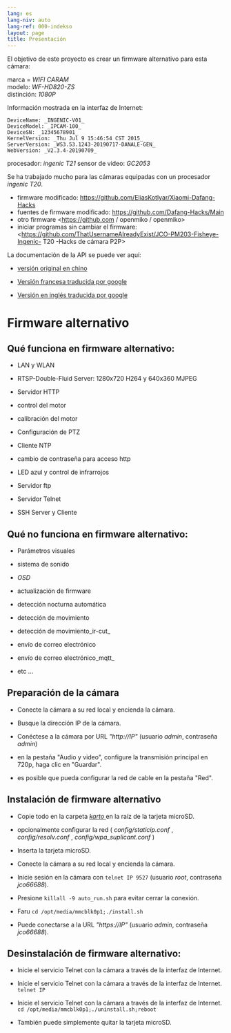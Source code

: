 ```yaml
---
lang: es
lang-niv: auto
lang-ref: 000-indekso
layout: page
title: Presentación
---
```


El objetivo de este proyecto es crear un firmware alternativo para esta cámara:

marca = _WIFI CARAM_  
modelo: _WF-HD820-ZS_  
distinción: _1080P_

Información mostrada en la interfaz de Internet:
```
DeviceName: _INGENIC-V01_
DeviceModel: _IPCAM-100_
DeviceSN: _12345678901_
KernelVersion: _Thu Jul 9 15:46:54 CST 2015_
ServerVersion: _WS3.53.1243-20190717-DANALE-GEN_
WebVersion: _V2.3.4-20190709_
```

procesador: _ingenic T21_
sensor de video: _GC2053_

Se ha trabajado mucho para las cámaras equipadas con un procesador _ingenic T20_.
* firmware modificado: <https://github.com/EliasKotlyar/Xiaomi-Dafang-Hacks>
* fuentes de firmware modificado: <https://github.com/Dafang-Hacks/Main>
* otro firmware <https://github.com / openmiko / openmiko>
* iniciar programas sin cambiar el firmware: <https://github.com/ThatUsernameAlreadyExist/JCO-PM203-Fisheye-Ingenic- T20 -Hacks de cámara P2P>

La documentación de la API se puede ver aquí:  
* [versión original en chino](../zh/includes.zh/html/)


* [Versión francesa traducida por google](../fr/includes.fr/html/)


* [Versión en inglés traducida por google](../en/includes.en/html/)



# Firmware alternativo

## Qué funciona en firmware alternativo:

* LAN y WLAN


* RTSP-Double-Fluid Server: 1280x720 H264 y 640x360 MJPEG


* Servidor HTTP


* control del motor


* calibración del motor


* Configuración de PTZ


* Cliente NTP


* cambio de contraseña para acceso http


* LED azul y control de infrarrojos


* Servidor ftp


* Servidor Telnet


* SSH Server y Cliente



## Qué no funciona en firmware alternativo:

* Parámetros visuales


* sistema de sonido


* _OSD_


* actualización de firmware


* detección nocturna automática


* detección de movimiento


* detección de movimiento_ir-cut_


* envío de correo electrónico


* envío de correo electrónico_mqtt_


* etc ...



## Preparación de la cámara

* Conecte la cámara a su red local y encienda la cámara.


* Busque la dirección IP de la cámara.


* Conéctese a la cámara por URL _"http://IP"_ (usuario _admin_, contraseña _admin_)


* en la pestaña "Audio y video", configure la transmisión principal en 720p, haga clic en "Guardar".


* es posible que pueda configurar la red de cable en la pestaña "Red".



## Instalación de firmware alternativo

* Copie todo en la carpeta [ _karto_ ](https://github.com/jmichault/ipcam-100/tree/master/karto) en la raíz de la tarjeta microSD.


* opcionalmente configurar la red ( _config/staticip.conf_ , _config/resolv.conf_ , _config/wpa_suplicant.conf_ )


* Inserta la tarjeta microSD.


* Conecte la cámara a su red local y encienda la cámara.


* Inicie sesión en la cámara con `telnet IP 9527` (usuario _root_, contraseña _jco66688_).


* Presione `killall -9 auto_run.sh` para evitar cerrar la conexión.


* Faru `cd /opt/media/mmcblk0p1;./install.sh`


* Puede conectarse a la URL _"https://IP"_ (usuario _admin_, contraseña _jco66688_).



## Desinstalación de firmware alternativo:

* Inicie el servicio Telnet con la cámara a través de la interfaz de Internet.


* Inicie el servicio Telnet con la cámara a través de la interfaz de Internet. `telnet IP` 


* Inicie el servicio Telnet con la cámara a través de la interfaz de Internet. `cd /opt/media/mmcblk0p1;./uninstall.sh;reboot`



* También puede simplemente quitar la tarjeta microSD.


